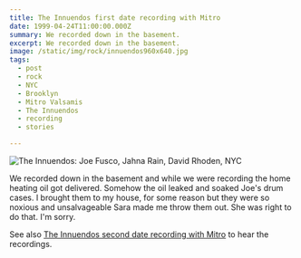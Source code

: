 ```yaml
---
title: The Innuendos first date recording with Mitro 
date: 1999-04-24T11:00:00.000Z
summary: We recorded down in the basement.
excerpt: We recorded down in the basement.
image: /static/img/rock/innuendos960x640.jpg
tags:
  - post
  - rock
  - NYC
  - Brooklyn
  - Mitro Valsamis
  - The Innuendos
  - recording
  - stories

---
```


![The Innuendos: Joe Fusco, Jahna Rain, David Rhoden, NYC](/static/img/rock/innuendos960x640.jpg)

We recorded down in the basement and while we were recording the home heating oil got delivered. Somehow the oil leaked and soaked Joe's drum cases. I brought them to my house, for some reason but they were so noxious and unsalvageable Sara made me throw them out. She was right to do that. I'm sorry.

See also [The Innuendos second date recording with Mitro](/the-innuendos-second-date-recording-with-mitro) to hear the recordings.
